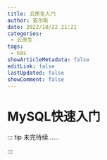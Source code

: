 ```yaml
---
title: 云原生入门
author: 查尔斯
date: 2022/10/22 21:21
categories:
 - 云原生
tags:
 - k8s
showArticleMetadata: false
editLink: false
lastUpdated: false
showComment: false
---
```


# MySQL快速入门

::: tip 未完待续......

:::
